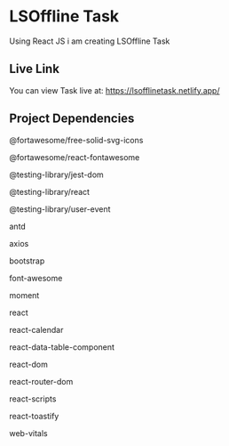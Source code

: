 # LSOffline Task

Using React JS i am creating LSOffline Task

## Live Link
You can view Task live at: https://lsofflinetask.netlify.app/

## Project Dependencies
@fortawesome/free-solid-svg-icons

@fortawesome/react-fontawesome

@testing-library/jest-dom

@testing-library/react

@testing-library/user-event

antd

axios

bootstrap

font-awesome

moment

react

react-calendar

react-data-table-component

react-dom

react-router-dom

react-scripts

react-toastify

web-vitals
